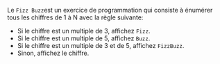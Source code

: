 Le `Fizz Buzz`est un exercice de programmation qui consiste à énumérer tous les chiffres de 1 à N avec la règle suivante:

- Si le chiffre est un multiple de 3, affichez `Fizz`.
- Si le chiffre est un multiple de 5, affichez `Buzz`.
- Si le chiffre est un multiple de 3 et de 5, affichez `FizzBuzz`.
- Sinon, affichez le chiffre.
